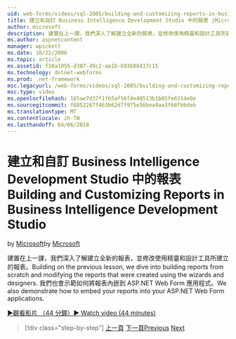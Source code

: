 ```yaml
---
uid: web-forms/videos/sql-2005/building-and-customizing-reports-in-business-intelligence-development-studio
title: 建立和自訂 Business Intelligence Development Studio 中的報表 |Microsoft 文件
author: microsoft
description: 建置在上一課，我們深入了解建立全新的報表，並修改使用精靈和設計工具所建立的報表。 我們...
ms.author: aspnetcontent
manager: wpickett
ms.date: 10/22/2006
ms.topic: article
ms.assetid: f38a1055-d387-49c2-aa1b-693688417c15
ms.technology: dotnet-webforms
ms.prod: .net-framework
msc.legacyurl: /web-forms/videos/sql-2005/building-and-customizing-reports-in-business-intelligence-development-studio
msc.type: video
ms.openlocfilehash: 185ae7d37f1f65af56f4e48513b1b85fe6314e0e
ms.sourcegitcommit: f8852267f463b62d7f975e56bea9aa3f68fbbdeb
ms.translationtype: MT
ms.contentlocale: zh-TW
ms.lasthandoff: 04/06/2018
---
```

<a name="building-and-customizing-reports-in-business-intelligence-development-studio"></a><span data-ttu-id="9c048-104">建立和自訂 Business Intelligence Development Studio 中的報表</span><span class="sxs-lookup"><span data-stu-id="9c048-104">Building and Customizing Reports in Business Intelligence Development Studio</span></span>
====================
<span data-ttu-id="9c048-105">by [Microsoft](https://github.com/microsoft)</span><span class="sxs-lookup"><span data-stu-id="9c048-105">by [Microsoft](https://github.com/microsoft)</span></span>

<span data-ttu-id="9c048-106">建置在上一課，我們深入了解建立全新的報表，並修改使用精靈和設計工具所建立的報表。</span><span class="sxs-lookup"><span data-stu-id="9c048-106">Building on the previous lesson, we dive into building reports from scratch and modifying the reports that were created using the wizards and designers.</span></span> <span data-ttu-id="9c048-107">我們也會示範如何將報表內嵌到 ASP.NET Web Form 應用程式。</span><span class="sxs-lookup"><span data-stu-id="9c048-107">We also demonstrate how to embed your reports into your ASP.NET Web Form applications.</span></span>

[<span data-ttu-id="9c048-108">&#9654;觀看影片 （44 分鐘）</span><span class="sxs-lookup"><span data-stu-id="9c048-108">&#9654; Watch video (44 minutes)</span></span>](https://channel9.msdn.com/Blogs/ASP-NET-Site-Videos/building-and-customizing-reports-in-business-intelligence-development-studio)

> [!div class="step-by-step"]
> <span data-ttu-id="9c048-109">[上一頁](getting-started-with-reporting-services.md)
> [下一頁](creating-and-using-stored-procedures.md)</span><span class="sxs-lookup"><span data-stu-id="9c048-109">[Previous](getting-started-with-reporting-services.md)
[Next](creating-and-using-stored-procedures.md)</span></span>
